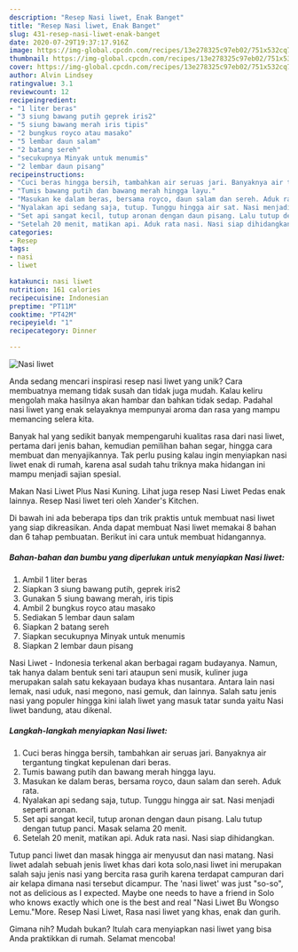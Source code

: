 ```yaml
---
description: "Resep Nasi liwet, Enak Banget"
title: "Resep Nasi liwet, Enak Banget"
slug: 431-resep-nasi-liwet-enak-banget
date: 2020-07-29T19:37:17.916Z
image: https://img-global.cpcdn.com/recipes/13e278325c97eb02/751x532cq70/nasi-liwet-foto-resep-utama.jpg
thumbnail: https://img-global.cpcdn.com/recipes/13e278325c97eb02/751x532cq70/nasi-liwet-foto-resep-utama.jpg
cover: https://img-global.cpcdn.com/recipes/13e278325c97eb02/751x532cq70/nasi-liwet-foto-resep-utama.jpg
author: Alvin Lindsey
ratingvalue: 3.1
reviewcount: 12
recipeingredient:
- "1 liter beras"
- "3 siung bawang putih geprek iris2"
- "5 siung bawang merah iris tipis"
- "2 bungkus royco atau masako"
- "5 lembar daun salam"
- "2 batang sereh"
- "secukupnya Minyak untuk menumis"
- "2 lembar daun pisang"
recipeinstructions:
- "Cuci beras hingga bersih, tambahkan air seruas jari. Banyaknya air tergantung tingkat kepulenan dari beras."
- "Tumis bawang putih dan bawang merah hingga layu."
- "Masukan ke dalam beras, bersama royco, daun salam dan sereh. Aduk rata."
- "Nyalakan api sedang saja, tutup. Tunggu hingga air sat. Nasi menjadi seperti aronan."
- "Set api sangat kecil, tutup aronan dengan daun pisang. Lalu tutup dengan tutup panci. Masak selama 20 menit."
- "Setelah 20 menit, matikan api. Aduk rata nasi. Nasi siap dihidangkan."
categories:
- Resep
tags:
- nasi
- liwet

katakunci: nasi liwet 
nutrition: 161 calories
recipecuisine: Indonesian
preptime: "PT11M"
cooktime: "PT42M"
recipeyield: "1"
recipecategory: Dinner

---
```



![Nasi liwet](https://img-global.cpcdn.com/recipes/13e278325c97eb02/751x532cq70/nasi-liwet-foto-resep-utama.jpg)

Anda sedang mencari inspirasi resep nasi liwet yang unik? Cara membuatnya memang tidak susah dan tidak juga mudah. Kalau keliru mengolah maka hasilnya akan hambar dan bahkan tidak sedap. Padahal nasi liwet yang enak selayaknya mempunyai aroma dan rasa yang mampu memancing selera kita.

Banyak hal yang sedikit banyak mempengaruhi kualitas rasa dari nasi liwet, pertama dari jenis bahan, kemudian pemilihan bahan segar, hingga cara membuat dan menyajikannya. Tak perlu pusing kalau ingin menyiapkan nasi liwet enak di rumah, karena asal sudah tahu triknya maka hidangan ini mampu menjadi sajian spesial.

Makan Nasi Liwet Plus Nasi Kuning. Lihat juga resep Nasi Liwet Pedas enak lainnya. Resep Nasi liwet teri oleh Xander&#39;s Kitchen.


Di bawah ini ada beberapa tips dan trik praktis untuk membuat nasi liwet yang siap dikreasikan. Anda dapat membuat Nasi liwet memakai 8 bahan dan 6 tahap pembuatan. Berikut ini cara untuk membuat hidangannya.

<!--inarticleads1-->

##### Bahan-bahan dan bumbu yang diperlukan untuk menyiapkan Nasi liwet:

1. Ambil 1 liter beras
1. Siapkan 3 siung bawang putih, geprek iris2
1. Gunakan 5 siung bawang merah, iris tipis
1. Ambil 2 bungkus royco atau masako
1. Sediakan 5 lembar daun salam
1. Siapkan 2 batang sereh
1. Siapkan secukupnya Minyak untuk menumis
1. Siapkan 2 lembar daun pisang


Nasi Liwet - Indonesia terkenal akan berbagai ragam budayanya. Namun, tak hanya dalam bentuk seni tari ataupun seni musik, kuliner juga merupakan salah satu kekayaan budaya khas nusantara. Antara lain nasi lemak, nasi uduk, nasi megono, nasi gemuk, dan lainnya. Salah satu jenis nasi yang populer hingga kini ialah liwet yang masuk tatar sunda yaitu Nasi liwet bandung, atau dikenal. 

<!--inarticleads2-->

##### Langkah-langkah menyiapkan Nasi liwet:

1. Cuci beras hingga bersih, tambahkan air seruas jari. Banyaknya air tergantung tingkat kepulenan dari beras.
1. Tumis bawang putih dan bawang merah hingga layu.
1. Masukan ke dalam beras, bersama royco, daun salam dan sereh. Aduk rata.
1. Nyalakan api sedang saja, tutup. Tunggu hingga air sat. Nasi menjadi seperti aronan.
1. Set api sangat kecil, tutup aronan dengan daun pisang. Lalu tutup dengan tutup panci. Masak selama 20 menit.
1. Setelah 20 menit, matikan api. Aduk rata nasi. Nasi siap dihidangkan.


Tutup panci liwet dan masak hingga air menyusut dan nasi matang. Nasi liwet adalah sebuah jenis liwet khas dari kota solo,nasi liwet ini merupakan salah saju jenis nasi yang bercita rasa gurih karena terdapat campuran dari air kelapa dimana nasi tersebut dicampur. The &#39;nasi liwet&#39; was just &#34;so-so&#34;, not as delicious as I expected. Maybe one needs to have a friend in Solo who knows exactly which one is the best and real &#34;Nasi Liwet Bu Wongso Lemu.&#34;More. Resep Nasi Liwet, Rasa nasi liwet yang khas, enak dan gurih. 

Gimana nih? Mudah bukan? Itulah cara menyiapkan nasi liwet yang bisa Anda praktikkan di rumah. Selamat mencoba!
